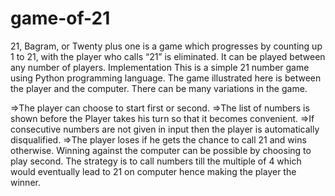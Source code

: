 # game-of-21
21, Bagram, or Twenty plus one is a game which progresses by counting up 1 to 21, with the player who calls “21” is eliminated. It can be played between any number of players. Implementation This is a simple 21 number game using Python programming language. The game illustrated here is between the player and the computer. There can be many variations in the game.

=>The player can choose to start first or second.
=>The list of numbers is shown before the Player takes his turn so that it becomes convenient.
=>If consecutive numbers are not given in input then the player is automatically disqualified.
=>The player loses if he gets the chance to call 21 and wins otherwise.
Winning against the computer can be possible by choosing to play second. The strategy is to call numbers till the multiple of 4 which would eventually lead to 21 on computer hence making the player the winner. 
